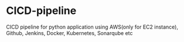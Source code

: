 # CICD-pipeline


CICD pipeline for python application using AWS(only for EC2 instance), Github, Jenkins, Docker, Kubernetes, Sonarqube etc
